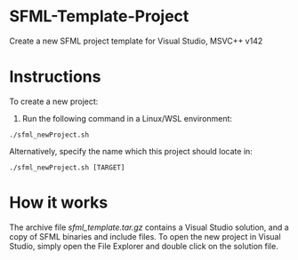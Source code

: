 # SFML-Template-Project

Create a new SFML project template for Visual Studio, MSVC++ v142

# Instructions
To create a new project:
1. Run the following command in a Linux/WSL environment:
```
./sfml_newProject.sh
```
Alternatively, specify the name which this project should locate in:

```
./sfml_newProject.sh [TARGET]
```

# How it works
The archive file _sfml_template.tar.gz_ contains a Visual Studio solution, and a copy of SFML binaries and include files. To open the new project in Visual Studio, simply open the File Explorer and double click on the solution file.
